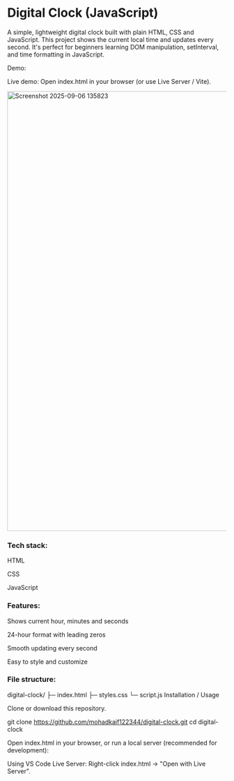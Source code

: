 # Digital Clock (JavaScript)

A simple, lightweight digital clock built with plain HTML, CSS and JavaScript. This project shows the current local time and updates every second. It's perfect for beginners learning DOM manipulation, setInterval, and time formatting in JavaScript.

Demo:

Live demo: Open index.html in your browser (or use Live Server / Vite).

<img width="1909" height="1008" alt="Screenshot 2025-09-06 135823" src="https://github.com/user-attachments/assets/b60349d6-4731-4c83-833a-1188312b7cdd" />


### Tech stack:

HTML

CSS 

JavaScript 

### Features:

Shows current hour, minutes and seconds

24-hour format with leading zeros

Smooth updating every second

Easy to style and customize

### File structure:
digital-clock/
├─ index.html
├─ styles.css
└─ script.js
Installation / Usage

Clone or download this repository.

git clone https://github.com/mohadkaif122344/digital-clock.git
cd digital-clock

Open index.html in your browser, or run a local server (recommended for development):

Using VS Code Live Server: Right-click index.html -> "Open with Live Server".
